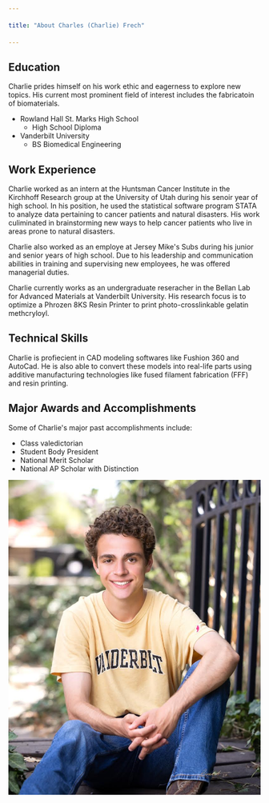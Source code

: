 ```yaml
---

title: "About Charles (Charlie) Frech"

---
```


## Education
 
Charlie prides himself on his work ethic and eagerness to explore new topics. His current most prominent field of interest includes the fabricatoin of biomaterials. 

* Rowland Hall St. Marks High School
  * High School Diploma
* Vanderbilt University
  * BS Biomedical Engineering
 
## Work Experience

Charlie worked as an intern at the Huntsman Cancer Institute in the Kirchhoff Research group at the University of Utah during his senoir year of high school. In his position, he used the statistical software program STATA to analyze data pertaining to cancer patients and natural disasters. His work culiminated in brainstorming new ways to help cancer patients who live in areas prone to natural disasters. 

Charlie also worked as an employe at Jersey Mike's Subs during his junior and senior years of high school. Due to his leadership and communication abilities in training and supervising new employees, he was offered managerial duties. 

Charlie currently works as an undergraduate reseracher in the Bellan Lab for Advanced Materials at Vanderbilt University. His research focus is to optimize a Phrozen 8KS Resin Printer to print photo-crosslinkable gelatin methcryloyl. 

## Technical Skills

Charlie is profiecient in CAD modeling softwares like Fushion 360 and AutoCad. He is also able to convert these models into real-life parts using additive manufacturing technologies like fused filament fabrication (FFF) and resin printing.

## Major Awards and Accomplishments
Some of Charlie's major past accomplishments include:

* Class valedictorian
* Student Body President
* National Merit Scholar
* National AP Scholar with Distinction

![Charlie Frech](/assets/img/CharlieHeadShot.JPG)


